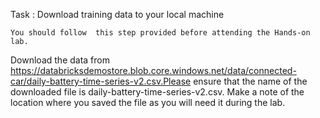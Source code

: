 Task : Download training data to your local machine

    You should follow  this step provided before attending the Hands-on lab.
Download the data from https://databricksdemostore.blob.core.windows.net/data/connected-car/daily-battery-time-series-v2.csv.Please ensure that the name of the downloaded file is daily-battery-time-series-v2.csv. Make a note of the location where you saved the file as you will need it during the lab.    
